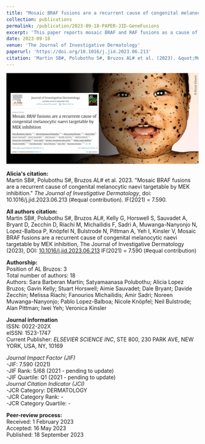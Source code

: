 ```yaml
---
title: "Mosaic BRAF fusions are a recurrent cause of congenital melanocytic naevi targetable by MEK inhibition"
collection: publications
permalink: /publication/2023-09-18-PAPER-JID-GeneFusions
excerpt: 'This paper reports mosaic BRAF and RAF fusions as a cause of CMN.'
date: 2023-09-18
venue: 'The Journal of Investigative Dermatology'
paperurl: 'https://doi.org/10.1016/j.jid.2023.06.213'
citation: 'Martin SB#, Polubothu S#, Bruzos AL# et al. (2023). &quot;Mosaic BRAF fusions are a recurrent cause of congenital melanocytic naevi targetable by MEK inhibition.&quot; <i>The Journal of Investigative Dermatology</i>. doi: 10.1016/j.jid.2023.06.213 - IF(2021) = 7.590 (#equal contribution)'
---
```



<img src='/files/papers/2023-09-18-PAPER-JID-GeneFusions-screenshot.png' />  


**Alicia's citation:**  
Martin SB#, Polubothu S#, Bruzos AL# et al. 2023. "Mosaic BRAF fusions are a recurrent cause of congenital melanocytic naevi targetable by MEK inhibition." <i>The Journal of Investigative Dermatology</i>, doi: 10.1016/j.jid.2023.06.213 (#equal contribution). IF(2021) = 7.590.  

**All authors citation:**  
Martin SB#, Polubothu S#, Bruzos AL#, Kelly G, Horswell S, Sauvadet A, Bryant D, Zecchin D, Riachi M, Michailidis F, Sadri A, Muwanga-Nanyonjo N, Lopez-Balboa P, Knöpfel N, Bulstrode N, Pittman A, Yeh I, Kinsler V, Mosaic BRAF fusions are a recurrent cause of congenital melanocytic naevi targetable by MEK inhibition, The Journal of Investigative Dermatology (2023), DOI: [10.1016/j.jid.2023.06.213](https://doi.org/10.1016/j.jid.2023.06.213) IF(2021) = 7.590 (#equal contribution)


**Authorship:**  
Position of AL Bruzos: 3  
Total number of authors: 18  
Authors: Sara Barberan Martin; Satyamaanasa Polubothu; Alicia Lopez Bruzos; Gavin Kelly; Stuart Horswell; Aimie Sauvadet; Dale Bryant; Davide Zecchin; Melissa Riachi; Fanourios Michailidis; Amir Sadri; Noreen Muwanga-Nanyonjo; Pablo Lopez-Balboa; Nicole Knöpfel; Neil Bulstrode; Alan Pittman; Iwei Yeh; Veronica Kinsler

**Journal information**  
ISSN: 0022-202X  
eISSN: 1523-1747      
Current Publisher:  *ELSEVIER SCIENCE INC*, STE 800, 230 PARK AVE, NEW YORK, USA, NY, 10169   
  
*Journal Impact Factor (JIF)*  
-JIF: 7.590 (2021)  
-JIF Rank: 5/68 (2021 - pending to update)  
-JIF Quartile: Q1 (2021 - pending to update)   
*Journal Citation Indicator (JCI)*  
-JCR Category: DERMATOLOGY  
-JCR Category Rank: -    
-JCR Category Quartile: -    

**Peer-review process:**  
Received: 1 February 2023  
Accepted: 16 May 2023  
Published: 18 September 2023
